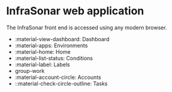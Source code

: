 # InfraSonar web application

The InfraSonar front end is accessed using any modern browser.

* :material-view-dashboard: Dashboard
* :material-apps: Environments
* :material-home: Home
* :material-list-status: Conditions
* :material-label: Labels
* group-work
* :material-account-circle: Accounts
* ::material-check-circle-outline: Tasks
